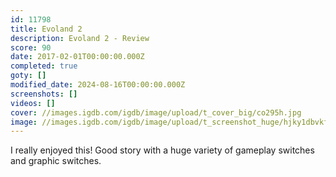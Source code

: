 ```yaml
---
id: 11798
title: Evoland 2
description: Evoland 2 - Review
score: 90
date: 2017-02-01T00:00:00.000Z
completed: true
goty: []
modified_date: 2024-08-16T00:00:00.000Z
screenshots: []
videos: []
cover: //images.igdb.com/igdb/image/upload/t_cover_big/co295h.jpg
image: //images.igdb.com/igdb/image/upload/t_screenshot_huge/hjky1dbvkfhgt25q9xqr.jpg
---
```

I really enjoyed this! Good story with a huge variety of gameplay switches and graphic switches.